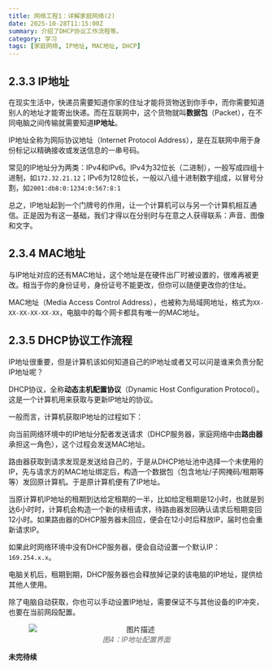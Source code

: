 ```yaml
---
title: 网络工程1：详解家庭网络(2)
date: 2025-10-28T11:15:00Z
summary: 介绍了DHCP协议工作流程等。
category: 学习
tags: [家庭网络, IP地址, MAC地址, DHCP]
---
```


## 2.3.3 IP地址

在现实生活中，快递员需要知道你家的住址才能将货物送到你手中，而你需要知道别人的地址才能寄出快递。而在互联网中，这个货物就叫**数据包**（Packet），在不同电脑之间传输就需要知道**IP地址**。

IP地址全称为网际协议地址（Internet Protocol Address），是在互联网中用于身份标记以精确接收或发送信息的一串号码。

常见的IP地址分为两类：IPv4和IPv6。IPv4为32位长（二进制），一般写成四组十进制，如`172.32.21.12`；IPv6为128位长，一般以八组十进制数字组成，以冒号分割，如`2001:db8:0:1234:0:567:8:1`

总之，IP地址起到一个门牌号的作用，让一个计算机可以与另一个计算机相互通信。正是因为有这一基础，我们才得以在分别时与在意之人获得联系：声音、图像和文字。

## 2.3.4 MAC地址

与IP地址对应的还有MAC地址，这个地址是在硬件出厂时被设置的，很难再被更改。相当于你的身份证号，身份证号不能更改，但你可以随便更改你的住址。

MAC地址（Media Access Control Address），也被称为局域网地址，格式为`XX-XX-XX-XX-XX-XX`，电脑中的每个网卡都具有唯一的MAC地址。

## 2.3.5 DHCP协议工作流程

IP地址很重要，但是计算机该如何知道自己的IP地址或者又可以问是谁来负责分配IP地址呢？

DHCP协议，全称**动态主机配置协议**（Dynamic Host Configuration Protocol）。这是一个计算机用来获取与更新IP地址的协议。

一般而言，计算机获取IP地址的过程如下：

向当前网络环境中的IP地址分配者发送请求（DHCP服务器，家庭网络中由**路由器**承担这一角色），这个过程会发送MAC地址。

路由器获取到请求发现是发送给自己的，于是从DHCP地址池中选择一个未使用的IP，先与请求方的MAC地址绑定后，构造一个数据包（包含地址/子网掩码/租期等等）发回原计算机。于是原计算机便有了IP地址。

当原计算机IP地址的租期到达给定租期的一半，比如给定租期是12小时，也就是到达6小时时，计算机会构造一个新的续租请求，待路由器发回确认请求后租期变回12小时。如果路由器的DHCP服务器未回应，便会在12小时后释放IP，届时也会重新请求IP。

如果此时网络环境中没有DHCP服务器，便会自动设置一个默认IP：`169.254.x.x`。

电脑关机后，租期到期，DHCP服务器也会释放掉记录的该电脑的IP地址，提供给其他人使用。

除了电脑自动获取，你也可以手动设置IP地址，需要保证不与其他设备的IP冲突，也要在当前网段配置。

<figure style="text-align: center;">
  <img src="https://free.picui.cn/free/2025/10/28/6900998abd8a5.jpg" alt="图片描述" style="display: block; margin: 0 auto;">
  <figcaption style="font-style: italic; color: #666;">图4：IP地址配置界面</figcaption>
</figure>

**未完待续**
